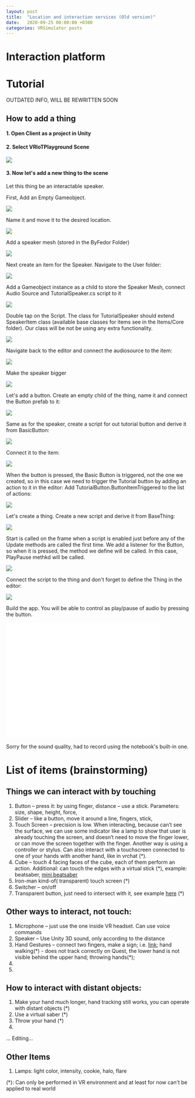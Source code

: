 ```yaml
---
layout: post
title:  "Location and interaction services (Old version)"
date:   2020-09-25 00:00:00 +0300
categories: VRSimulator posts
---
```

# Interaction platform

# Tutorial

OUTDATED INFO, WILL BE REWRITTEN SOON

## How to add a thing

#### 1. Open Client as a project in Unity

#### 2. Select VRIoTPlayground Scene
![](/files/Tutorial/SceneSelection.png)

#### 3. Now let's add a new thing to the scene
Let this thing be an interactable speaker.

First, Add an Empty Gameobject.

![](/files/Tutorial/AddAnEmptyGameObject.png)

Name it and move it to the desired location.

![](/files/Tutorial/Creation.png)

Add a speaker mesh (stored in the ByFedor Folder)

![](/files/Tutorial/SpeakerMesh.png)

Next create an item for the Speaker. Navigate to the User folder:

![](/files/Tutorial/TutorialSpeakerClass.png)

Add a Gameobject instance as a child to store the Speaker Mesh, connect Audio Source and TutorialSpeaker.cs script to it

![](/files/Tutorial/AudioSource.png)

Double tap on the Script. The class for TutorialSpeaker should extend SpeakerItem class (available base classes for items see in the Items/Core folder). Our class will be not be using any extra functionality.

![](/files/Tutorial/CreateClass.png)

Navigate back to the editor and connect the audiosource to the item:

![](/files/Tutorial/ConnectAudioSource.png)

Make the speaker bigger

![](/files/Tutorial/BiggerSpeaker.png)

Let's add a button. Create an empty child of the thing, name it and connect the Button prefab to it:

![](/files/Tutorial/BasicButtonAdded.png)

Same as for the speaker, create a script for out tutorial button and derive it from BasicButton:

![](/files/Tutorial/TutorialButtonClass.png)

Connect it to the item:

![](/files/Tutorial/ConnectButtonScript.png)

When the button is pressed, the Basic Button is triggered, not the one we created, so in this case we need to trigger the Tutorial button by adding an action to it in the editor: Add TutorialButton.ButtonItemTriggered to the list of actions:

![](/files/Tutorial/BasicButtonAction.png)

Let's create a thing. Create a new script and derive it from BaseThing:

![](/files/Tutorial/CreateThingClass.png)

Start is called on the frame when a script is enabled just before any of the Update methods are called the first time. We add a listener for the Button, so when it is pressed, the method we define will be called. In this case, PlayPause methkd will be called.

![](/files/Tutorial/ThingClassFill.png)

Connect the script to the thing and don't forget to define the Thing in the editor:

![](/files/Tutorial/AddThingScript.png)

Build the app. You will be able to control as play/pause of audio by pressing the button.

<iframe width="420" height="315" src="/files/Tutorial/Trim.mp4" frameborder="0" allowfullscreen></iframe>

Sorry for the sound quality, had to record using the notebook's built-in one.



# List of items (brainstorming)

## Things we can interact with by touching
1. Button – press it: by using finger, distance – use a stick. Parameters: size, shape, height, force, 
2. Slider – like a button, move it around a line, fingers, stick, 
3. Touch Screen – precision is low. When interacting, because can’t see the surface, we can use some indicator like a lamp to show that user is already touching the screen, and doesn’t need to move the finger lower, or can move the screen together with the finger. Another way is using  a controller or stylus. Can also interact with a touchscreen connected to one of your hands with another hand, like in vrchat (\*).
4. Cube – touch 4 facing faces of the cube, each of them perform an action. Additional: can touch the edges with a virtual stick (\*), example: beatsaber, [mini beatsaber](https://vrscout.com/news/mini-beat-saber-oculus-quest-hand-tracking/)
5. Iron-man kind-of( transparent) touch screen (\*)
6. Switcher – on/off
7. Transparent button, just need to intersect with it, see example [here](https://medium.com/shopify-vr/expo-towards-rapid-vr-prototyping-15356d53ea71) (\*)

## Other ways to interact, not touch:
1. Microphone – just use the one inside VR headset. Can use voice commands
2. Speaker – Use Unity 3D sound, only according to the distance
3. Hand Gestures – connect two fingers, make a sign; i.e. [link](https://www.roadtovr.com/creative-uses-oculus-quest-hand-tracking-daniel-beauchamp/); hand walking(\*) - does not track correctly on Quest, the lower hand is not visible behind the upper hand; throwing hands(\*); 
4. 
5. 

## How to interact with distant objects:
1. Make your hand much longer, hand tracking still works, you can operate with distant objects (\*)
2. Use a virtual saber (\*)
3. Throw your hand (\*)
4. 
… Editing…

## Other Items
1. Lamps: light color, intensity, cookie, halo, flare
 
(\*): Can only be performed in VR environment and at least for now can't be applied to real world




            